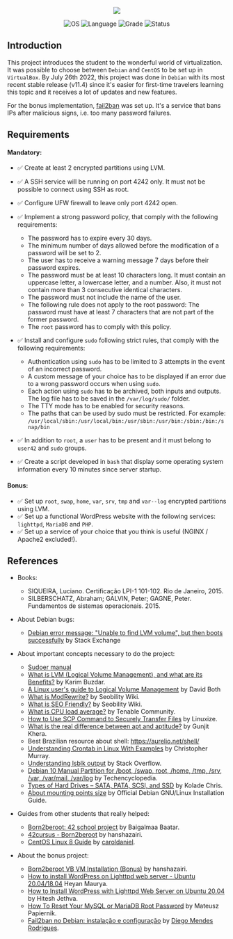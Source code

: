 <p align="center">
    <img src="https://user-images.githubusercontent.com/102881479/215289147-dafd06d4-38bf-48f3-ad30-381d737de011.png">
</p>
<p align="center">
    <img src="https://img.shields.io/badge/OS-Linux-blue" alt="OS">
    <img src="https://img.shields.io/badge/Language-C%20%7C%20C%2B%2B-blue.svg" alt="Language">
    <img src="https://img.shields.io/badge/Grade-125%2F100-brightgreen.svg" alt="Grade">
    <img src="https://img.shields.io/badge/Status-Completed-brightgreen.svg" alt="Status">
</p>

## Introduction

This project introduces the student to the wonderful world of virtualization. It was possible to choose between `Debian` and `CentOS` to be set up in `VirtualBox`. By July 26th 2022, this project was done in `Debian` with its most recent stable release (v11.4) since it's easier for first-time travelers learning this topic and it receives a lot of updates and new features.

For the bonus implementation, [fail2ban](https://www.fail2ban.org/wiki/index.php/Main_Page) was set up. It's a service that bans IPs after malicious signs, i.e. too many password failures.

## Requirements

#### Mandatory:

- ✅ Create at least 2 encrypted partitions using LVM.
- ✅ A SSH service will be running on port 4242 only. It must not be possible to connect using SSH as root.
- ✅ Configure UFW firewall to leave only port 4242 open.
- ✅ Implement a strong password policy, that comply with the following requirements:

  - The password has to expire every 30 days.
  - The minimum number of days allowed before the modification of a password will be set to 2.
  - The user has to receive a warning message 7 days before their password expires.
  - The password must be at least 10 characters long. It must contain an uppercase letter, a lowercase letter, and a number. Also, it must not contain more than 3 consecutive identical characters.
  - The password must not include the name of the user.
  - The following rule does not apply to the root password: The password must have at least 7 characters that are not part of the former password.
  - The `root` password has to comply with this policy.

- ✅ Install and configure `sudo` following strict rules, that comply with the following requirements:
  - Authentication using `sudo` has to be limited to 3 attempts in the event of an incorrect password.
  - A custom message of your choice has to be displayed if an error due to a wrong password occurs when using `sudo`.
  - Each action using `sudo` has to be archived, both inputs and outputs. The log file has to be saved in the `/var/log/sudo/` folder.
  - The TTY mode has to be enabled for security reasons.
  - The paths that can be used by sudo must be restricted. For example: `/usr/local/sbin:/usr/local/bin:/usr/sbin:/usr/bin:/sbin:/bin:/snap/bin`
- ✅ In addition to `root`, a `user` has to be present and it must belong to `user42` and `sudo` groups.
- ✅ Create a script developed in `bash` that display some operating system information every 10 minutes since server startup.

#### Bonus:

- ✅ Set up `root`, `swap`, `home`, `var`, `srv`, `tmp` and `var--log` encrypted partitions using LVM.
- ✅ Set up a functional WordPress website with the following services: `lighttpd`, `MariaDB` and `PHP`.
- ✅ Set up a service of your choice that you think is useful (NGINX / Apache2 excluded!).

## References

- Books:
  - SIQUEIRA, Luciano. Certificação LPI-1 101-102. Rio de Janeiro, 2015.
  - SILBERSCHATZ, Abraham; GALVIN, Peter; GAGNE, Peter. Fundamentos de sistemas operacionais. 2015.

- About Debian bugs:
  - [Debian error message: "Unable to find LVM volume", but then boots successfully](https://unix.stackexchange.com/questions/204371/debian-error-message-unable-to-find-lvm-volume-but-then-boots-successfully) by Stack Exchange

- About important concepts necessary to do the project:
  - [Sudoer manual](https://www.sudo.ws/docs/man/1.8.14/sudoers.man/)
  - [What is LVM (Logical Volume Management), and what are its Benefits?](https://linuxhint.com/whatis_logical_volume_management/) by Karim Buzdar.
  - [A Linux user's guide to Logical Volume Management](https://opensource.com/business/16/9/linux-users-guide-lvm) by David Both
  - [What is ModRewrite?](https://www.seobility.net/en/wiki/Mod_Rewrite) by Seobility Wiki.
  - [What is SEO Friendly?](https://www.seobility.net/en/wiki/SEO-friendly_URLs) by Seobility Wiki.
  - [What is CPU load average?](https://community.tenable.com/s/article/What-is-CPU-Load-Average) by Tenable Community.
  - [How to Use SCP Command to Securely Transfer Files](https://linuxize.com/post/how-to-use-scp-command-to-securely-transfer-files/) by Linuxize.
  - [What is the real difference between apt and aptitude?](https://www.tecmint.com/difference-between-apt-and-aptitude/) by Gunjit Khera.
  - Best Brazilian resource about shell: https://aurelio.net/shell/
  - [Understanding Crontab in Linux With Examples](https://linuxhandbook.com/crontab/) by Christopher Murray.
  - [Understanding lsblk output](https://superuser.com/questions/778686/linux-lsblk-output) by Stack Overflow.
  - [Debian 10 Manual Partition for /boot, /swap, root, /home, /tmp, /srv, /var, /var/mail, /var/log](https://techencyclopedia.wordpress.com/2020/04/21/debian-10-manual-partition-for-boot-swap-root-home-tmp-srv-var-var-mail-var-log/) by Techencyclopedia.
  - [Types of Hard Drives – SATA, PATA, SCSI, and SSD](https://www.freecodecamp.org/news/types-of-hard-drives-sata-pata-scsi-and-more-2/) by Kolade Chris.
  - [About mounting points size](https://www.debian.org/releases/stable/amd64/ch06s03.en.html#di-partition) by Official Debian GNU/Linux Installation Guide.
  
- Guides from other students that really helped:
  - [Born2beroot: 42 school project](https://baigal.medium.com/born2beroot-e6e26dfb50ac) by Baigalmaa Baatar.
  - [42cursus - Born2beroot](https://githubmemory.com/repo/hanshazairi/42-born2beroot#setting-up-a-cron-job) by hanshazairi.
  - [CentOS Linux 8 Guide](https://github.com/caroldaniel/42sp-cursus-born2beroot/blob/master/guides/CentOS-en.md#Passwd) by [caroldaniel](https://github.com/caroldaniel).

- About the bonus project:
  - [Born2beroot VB VM Installation (Bonus)](https://www.youtube.com/watch?v=2w-2MX5QrQw) by hanshazairi.
  - [How to install WordPress on Lighttpd web server - Ubuntu 20.04/18.04](https://www.how2shout.com/linux/install-wordpress-on-lighttpd-web-server-ubuntu/) Heyan Maurya.
  - [How to Install WordPress with Lighttpd Web Server on Ubuntu 20.04](https://www.atlantic.net/dedicated-server-hosting/how-to-install-wordpress-with-lighttpd-web-server-on-ubuntu-20-04/) by Hitesh Jethva.
  - [How To Reset Your MySQL or MariaDB Root Password](https://www.digitalocean.com/community/tutorials/how-to-reset-your-mysql-or-mariadb-root-password) by Mateusz Papiernik.
  - [Fail2ban no Debian: instalação e configuração](https://www.vivaolinux.com.br/artigo/Fail2ban-no-Debian-Instalacao-e-Configuracao) by [Diego Mendes Rodrigues](https://www.linkedin.com/in/diegomendesrodrigues/).
